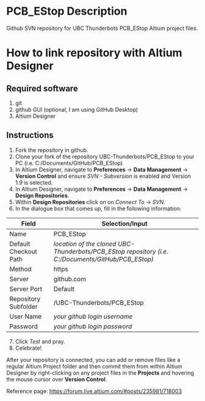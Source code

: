 # PCB_EStop Description
Github SVN repository for UBC Thunderbots PCB_EStop Altium project files. 

# How to link repository with Altium Designer
## Required software
1. git
2. github GUI (optional, I am using GitHub Desktop)
2. Altium Designer

## Instructions
1. Fork the repository in github.
1. Clone your fork of the repository UBC-Thunderbots/PCB_EStop to your PC (i.e. C:/Documents/GitHub/PCB_EStop)
2. In Altium Designer, navigate to **Preferences** -> **Data Management** -> **Version Control** and ensure *SVN - Subversion* is enabled and Version 1.9 is selected.
4. In Altium Designer, navigate to **Preferences** -> **Data Management** -> **Design Repositories**.
5. Within **Design Repositories** click on on *Connect To* -> *SVN*.
6. In the dialogue box that comes up, fill in the following information:

Field | Selection/Input
--- | ---
Name | PCB_EStop
Default Checkout Path | *location of the cloned UBC-Thunderbots/PCB_EStop repository (i.e. C:/Documents/GitHub/PCB_EStop)*
Method | https
Server | github.com
Server Port | Default
Repository Subfolder | /UBC-Thunderbots/PCB_EStop
User Name | *your github login username*
Password | *your github login password*

7. Click *Test* and pray.
8. Celebrate!

After your repository is connected, you can add or remove files like a regular Altium Project folder and then commit them from within Altium Designer by right-clicking on any project files in the **Projects** and hovering the mouse cursor over **Version Control**.

Reference page: https://forum.live.altium.com/#posts/235981/718003
